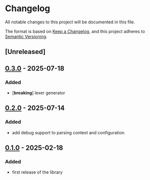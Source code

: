 # Changelog

All notable changes to this project will be documented in this file.

The format is based on [Keep a Changelog](https://keepachangelog.com/en/1.0.0/),
and this project adheres to [Semantic Versioning](https://semver.org/spec/v2.0.0.html).

## [Unreleased]

## [0.3.0](https://github.com/Wybxc/parse-it/compare/parse-it-v0.2.0...parse-it-v0.3.0) - 2025-07-18

### Added

- [**breaking**] lexer generator

## [0.2.0](https://github.com/Wybxc/parse-it/compare/parse-it-v0.1.0...parse-it-v0.2.0) - 2025-07-14

### Added

- add debug support to parsing context and configuration

## [0.1.0](https://github.com/Wybxc/parse-it/releases/tag/parse-it-v0.1.0) - 2025-02-18

### Added

- first release of the library
